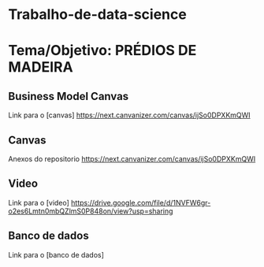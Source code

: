 # Trabalho-de-data-science
# Tema/Objetivo: PRÉDIOS DE MADEIRA

## Business Model Canvas
Link para o [canvas] https://next.canvanizer.com/canvas/ijSo0DPXKmQWI
## Canvas
Anexos do repositorio
https://next.canvanizer.com/canvas/ijSo0DPXKmQWI
## Video
Link para o [video]
https://drive.google.com/file/d/1NVFW6gr-o2es6Lmtn0mbQZlmS0P848on/view?usp=sharing
## Banco de dados
Link para o [banco de dados]

